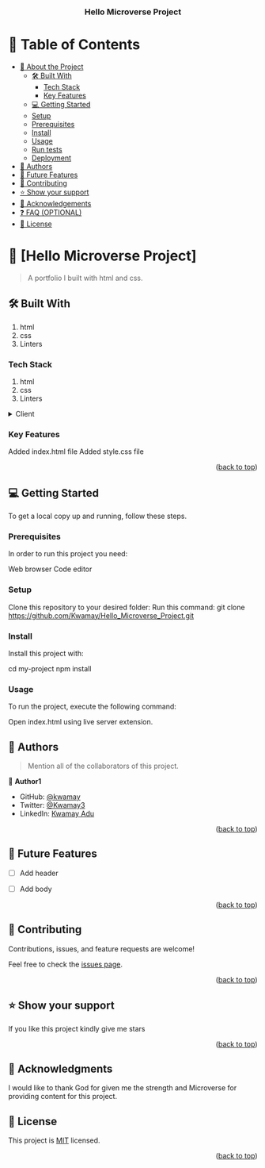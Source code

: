 <a name="Hello Microverse Project"></a>


<div align="center">
  

  <h3><b>Hello Microverse Project</b></h3>

</div>

# 📗 Table of Contents

- [📖 About the Project](#about-project)
  - [🛠 Built With](#built-with)
    - [Tech Stack](#tech-stack)
    - [Key Features](#key-features)
  - [💻 Getting Started](#getting-started)
  - [Setup](#setup)
  - [Prerequisites](#prerequisites)
  - [Install](#install)
  - [Usage](#usage)
  - [Run tests](#run-tests)
  - [Deployment](#deployment)
- [👥 Authors](#authors)
- [🔭 Future Features](#future-features)
- [🤝 Contributing](#contributing)
- [⭐️ Show your support](#support)
- [🙏 Acknowledgements](#acknowledgements)
- [❓ FAQ (OPTIONAL)](#faq)
- [📝 License](#license)


# 📖 [Hello Microverse Project] <a name="about-project"></a>

> A portfolio I built with html and css.


## 🛠 Built With <a name="built-with"></a>
1. html
2. css
3. Linters

### Tech Stack <a name="tech-stack"></a>
1. html
2. css
3. Linters


<details>
  <summary>Client</summary>
  <ul>
    <li><a href="https://indexhtml.org/">HTML</a></li>
    <li><a href="https://styles=css/">CSS</a></li>
    <li><a href="https://linters/">Linters</a></li>
  </ul>
</details>


### Key Features <a name="key-features"></a>


Added index.html file
Added style.css file

<p align="right">(<a href="#readme-top">back to top</a>)</p>



## 💻 Getting Started <a name="getting-started"></a>


To get a local copy up and running, follow these steps.

### Prerequisites

In order to run this project you need:

Web browser
Code editor



### Setup

Clone this repository to your desired folder:
Run this command:
git clone https://github.com/Kwamay/Hello_Microverse_Project.git



### Install

Install this project with:

cd my-project
npm install


### Usage

To run the project, execute the following command:

 Open index.html using live server extension.


## 👥 Authors <a name="authors"></a>

> Mention all of the collaborators of this project.

👤 **Author1**

- GitHub: [@kwamay](https://github.com/kwamay)
- Twitter: [@Kwamay3](https://twitter.com/Kwamay3)
- LinkedIn: [Kwamay Adu](https://linkedin.com/in/кωαмαу-adu-2b396321a)


<p align="right">(<a href="#readme-top">back to top</a>)</p>


## 🔭 Future Features <a name="future-features"></a>



- [ ] Add header
- [ ] Add body


<p align="right">(<a href="#readme-top">back to top</a>)</p>


## 🤝 Contributing <a name="contributing"></a>

Contributions, issues, and feature requests are welcome!

Feel free to check the [issues page](../../issues/).

<p align="right">(<a href="#readme-top">back to top</a>)</p>

## ⭐️ Show your support <a name="support"></a>


If you like this project kindly give me stars

<p align="right">(<a href="#readme-top">back to top</a>)</p>


## 🙏 Acknowledgments <a name="acknowledgements"></a>

I would like to thank God for given me the strength and Microverse 
for providing content for this project. 



## 📝 License <a name="MIT license"></a>

This project is [MIT](./LICENSE) licensed.


<p align="right">(<a href="#readme-top">back to top</a>)</p>